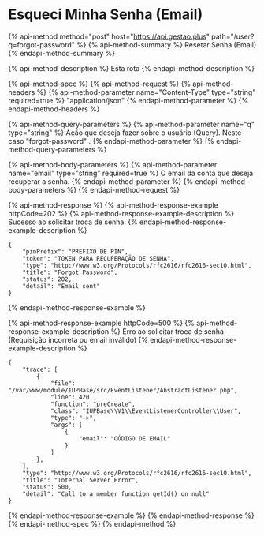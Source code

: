 # Esqueci Minha Senha \(Email\)

{% api-method method="post" host="https://api.gestao.plus" path="/user?q=forgot-password" %}
{% api-method-summary %}
Resetar Senha \(Email\)
{% endapi-method-summary %}

{% api-method-description %}
Esta rota
{% endapi-method-description %}

{% api-method-spec %}
{% api-method-request %}
{% api-method-headers %}
{% api-method-parameter name="Content-Type" type="string" required=true %}
"application/json"
{% endapi-method-parameter %}
{% endapi-method-headers %}

{% api-method-query-parameters %}
{% api-method-parameter name="q" type="string" %}
Ação que deseja fazer sobre o usuário \(Query\). Neste caso "forgot-password" .
{% endapi-method-parameter %}
{% endapi-method-query-parameters %}

{% api-method-body-parameters %}
{% api-method-parameter name="email" type="string" required=true %}
O email da conta que deseja recuperar a senha.
{% endapi-method-parameter %}
{% endapi-method-body-parameters %}
{% endapi-method-request %}

{% api-method-response %}
{% api-method-response-example httpCode=202 %}
{% api-method-response-example-description %}
Sucesso ao solicitar troca de senha.
{% endapi-method-response-example-description %}

```text
{
    "pinPrefix": "PREFIXO DE PIN",
    "token": "TOKEN PARA RECUPERAÇÃO DE SENHA",
    "type": "http://www.w3.org/Protocols/rfc2616/rfc2616-sec10.html",
    "title": "Forgot Password",
    "status": 202,
    "detail": "Email sent"
}
```
{% endapi-method-response-example %}

{% api-method-response-example httpCode=500 %}
{% api-method-response-example-description %}
Erro ao solicitar troca de senha \(Requisição incorreta ou email inválido\)
{% endapi-method-response-example-description %}

```text
{
    "trace": [
        {
            "file": "/var/www/module/IUPBase/src/EventListener/AbstractListener.php",
            "line": 420,
            "function": "preCreate",
            "class": "IUPBase\\V1\\EventListenerController\\User",
            "type": "->",
            "args": [
                {
                    "email": "CÓDIGO DE EMAIL"
                }
            ]
        },
    ],
    "type": "http://www.w3.org/Protocols/rfc2616/rfc2616-sec10.html",
    "title": "Internal Server Error",
    "status": 500,
    "detail": "Call to a member function getId() on null"
}
```
{% endapi-method-response-example %}
{% endapi-method-response %}
{% endapi-method-spec %}
{% endapi-method %}

